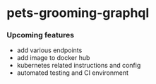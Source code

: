 # pets-grooming-graphql

### Upcoming features
* add various endpoints
* add image to docker hub
* kubernetes related instructions and config
* automated testing and CI environment
